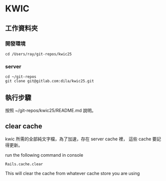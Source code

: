 # KWIC

## 工作資料夾

### 開發環境

    cd /Users/ray/git-repos/kwic25

### server

    cd ~/git-repos
    git clone git@gitlab.com:dila/kwic25.git

## 執行步驟

按照 ~/git-repos/kwic25/README.md 說明。

## clear cache

kwic 所需的全部純文字檔，為了加速，存在 server cache 裡，
這些 cache 要記得更新。

run the following command in console

    Rails.cache.clear

This will clear the cache from whatever cache store you are using
